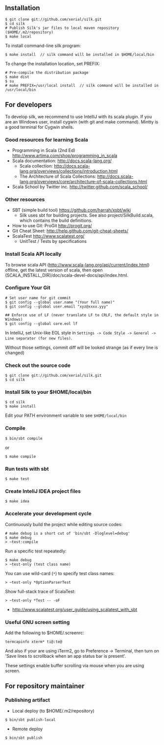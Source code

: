 
## Installation


```
$ git clone git://github.com/xerial/silk.git
$ cd silk
# Publish Silk's jar files to local maven repository ($HOME/.m2/repository)
$ make local
```

To install command-line silk program:
```
$ make install  // silk command will be installed in $HOME/local/bin
```

To change the installation location, set PREFIX:

```
# Pre-compile the distribution package
$ make dist
$ su
# make PREFIX=/usr/local install  // silk command will be installed in /usr/local/bin
```

## For developers

To develop silk, we recommend to use IntelliJ with its scala plugin.
If you are an Windows user, install cygwin (with git and make command).
Mintty is a good terminal for Cygwin shells.

### Good resources for learning Scala
* Programming in Scala (2nd Ed) http://www.artima.com/shop/programming_in_scala
* Scala documentation: http://docs.scala-lang.org/
  * Scala collection: http://docs.scala-lang.org/overviews/collections/introduction.html
  * The Architecture of Scala Collections: http://docs.scala-lang.org/overviews/core/architecture-of-scala-collections.html
* Scala School by Twitter inc. http://twitter.github.com/scala_school/

### Other resources
* SBT (simple build tool) https://github.com/harrah/xsbt/wiki
  * Silk uses sbt for building projects. See also project/SilkBuild.scala, which contains the build definitions.
* How to use Git: ProGit http://progit.org/
* Git Cheat Sheet: http://help.github.com/git-cheat-sheets/
* ScalaTest http://www.scalatest.org/
   * UnitTest / Tests by specifications

### Install Scala API locally

To browse scala API (http://www.scala-lang.org/api/current/index.html) offline,
get the latest version of scala, then open (SCALA_INSTALL_DIR)/doc/scala-devel-docs/api/index.html.

### Configure Your Git
```
# Set user name for git commit
$ git config --global user.name "(Your full name)"
$ git config --global user.email "xyz@xxxx.yyy"

## Enforce use of LF (never translate LF to CRLF, the default style in Windows)
$ git config --global core.eol lf
```

In IntelliJ, set Unix-like EOL style in ```Settings -> Code Style -> General -> Line separator (for new files)```.

Without those settings, commit diff will be looked strange (as if every line is changed)

### Check out the source code
```
$ git clone git://github.com/xerial/silk.git
$ cd silk
```

### Install Silk to your $HOME/local/bin
```
$ cd silk
$ make install
```
Edit your PATH environment variable to see `$HOME/local/bin`


### Compile 

```
$ bin/sbt compile
```

or

```
$ make compile
```

### Run tests with sbt

```
$ make test
```

### Create InteliJ IDEA project files

```
$ make idea
```

### Accelerate your development cycle

Continuously build the project while editing source codes:

```	
# make debug is a short cut of 'bin/sbt -Dloglevel=debug'
$ make debug    
> ~test:compile
```

Run a specific test repeatedly:

```
$ make debug
> ~test-only (test class name) 
```

You can use wild-card (`*`) to specify test class names:
```
> ~test-only *OptionParserTest
```

Show full-stack trace of ScalaTest:
```
> ~test-only *Test -- -oF
```

* http://www.scalatest.org/user_guide/using_scalatest_with_sbt

### Useful GNU screen setting

Add the following to $HOME/.screenrc:
```
termcapinfo xterm* ti@:te@
```
And also if your are using iTerm2, go to Preference -> Terminal, then turn on 'Save lines to scrollback when an app status bar is present'.

These settings enable buffer scrolling via mouse when you are using screen.

## For repository maintainer

### Publishing artifact
* Local deploy (to $HOME/.m2/repository)

```
$ bin/sbt publish-local
```

* Remote deploy

```
$ bin/sbt publish
```
